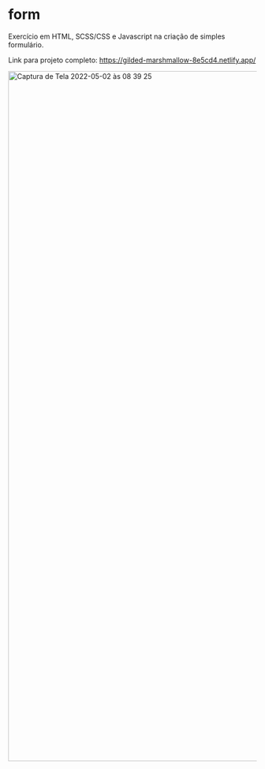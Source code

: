 # form


Exercício em HTML, SCSS/CSS e Javascript na criação de simples formulário. 

Link para projeto completo: https://gilded-marshmallow-8e5cd4.netlify.app/


<img width="1400" alt="Captura de Tela 2022-05-02 às 08 39 25" src="https://user-images.githubusercontent.com/94414829/166200729-8ea26bfd-a203-4020-b4e3-26b125d2eca5.png">
